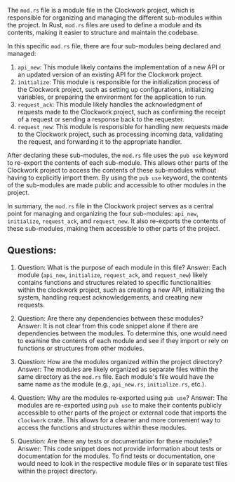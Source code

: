 
The `mod.rs` file is a module file in the Clockwork project, which is responsible for organizing and managing the different sub-modules within the project. In Rust, `mod.rs` files are used to define a module and its contents, making it easier to structure and maintain the codebase.

In this specific `mod.rs` file, there are four sub-modules being declared and managed:

1. `api_new`: This module likely contains the implementation of a new API or an updated version of an existing API for the Clockwork project.
2. `initialize`: This module is responsible for the initialization process of the Clockwork project, such as setting up configurations, initializing variables, or preparing the environment for the application to run.
3. `request_ack`: This module likely handles the acknowledgment of requests made to the Clockwork project, such as confirming the receipt of a request or sending a response back to the requester.
4. `request_new`: This module is responsible for handling new requests made to the Clockwork project, such as processing incoming data, validating the request, and forwarding it to the appropriate handler.

After declaring these sub-modules, the `mod.rs` file uses the `pub use` keyword to re-export the contents of each sub-module. This allows other parts of the Clockwork project to access the contents of these sub-modules without having to explicitly import them. By using the `pub use` keyword, the contents of the sub-modules are made public and accessible to other modules in the project.

In summary, the `mod.rs` file in the Clockwork project serves as a central point for managing and organizing the four sub-modules: `api_new`, `initialize`, `request_ack`, and `request_new`. It also re-exports the contents of these sub-modules, making them accessible to other parts of the project.
## Questions: 
 1. Question: What is the purpose of each module in this file?
   Answer: Each module (`api_new`, `initialize`, `request_ack`, and `request_new`) likely contains functions and structures related to specific functionalities within the clockwork project, such as creating a new API, initializing the system, handling request acknowledgements, and creating new requests.

2. Question: Are there any dependencies between these modules?
   Answer: It is not clear from this code snippet alone if there are dependencies between the modules. To determine this, one would need to examine the contents of each module and see if they import or rely on functions or structures from other modules.

3. Question: How are the modules organized within the project directory?
   Answer: The modules are likely organized as separate files within the same directory as the `mod.rs` file. Each module's file would have the same name as the module (e.g., `api_new.rs`, `initialize.rs`, etc.).

4. Question: Why are the modules re-exported using `pub use`?
   Answer: The modules are re-exported using `pub use` to make their contents publicly accessible to other parts of the project or external code that imports the `clockwork` crate. This allows for a cleaner and more convenient way to access the functions and structures within these modules.

5. Question: Are there any tests or documentation for these modules?
   Answer: This code snippet does not provide information about tests or documentation for the modules. To find tests or documentation, one would need to look in the respective module files or in separate test files within the project directory.
    